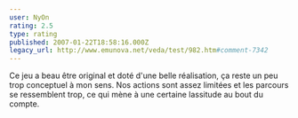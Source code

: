 ```yaml
---
user: NyOn
rating: 2.5
type: rating
published: 2007-01-22T18:58:16.000Z
legacy_url: http://www.emunova.net/veda/test/982.htm#comment-7342
---
```

Ce jeu a beau être original et doté d'une belle réalisation, ça reste un peu trop conceptuel à mon sens. Nos actions sont assez limitées et les parcours se ressemblent trop, ce qui mène à une certaine lassitude au bout du compte.
